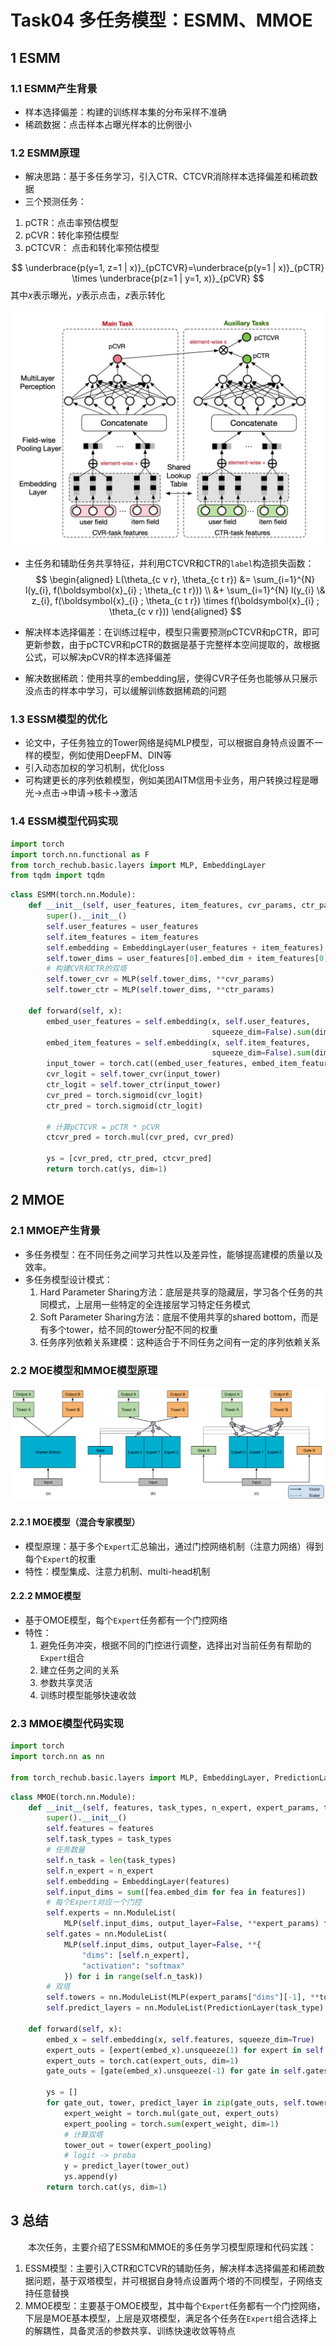 # Task04 多任务模型：ESMM、MMOE

## 1 ESMM

### 1.1 ESMM产生背景

- 样本选择偏差：构建的训练样本集的分布采样不准确
- 稀疏数据：点击样本占曝光样本的比例很小

### 1.2 ESMM原理

- 解决思路：基于多任务学习，引入CTR、CTCVR消除样本选择偏差和稀疏数据
- 三个预测任务：
1. pCTR：点击率预估模型
2. pCVR：转化率预估模型
3. pCTCVR： 点击和转化率预估模型

$$
\underbrace{p(y=1, z=1 | x)}_{pCTCVR}=\underbrace{p(y=1 | x)}_{pCTR} \times \underbrace{p(z=1 | y=1, x)}_{pCVR}
$$
其中$x$表示曝光，$y$表示点击，$z$表示转化

![ESMM-architecture.png](./images/task04/ESMM-architecture.png)

- 主任务和辅助任务共享特征，并利用CTCVR和CTR的`label`构造损失函数：
$$
\begin{aligned}
L(\theta_{c v r}, \theta_{c t r}) 
&= \sum_{i=1}^{N} l(y_{i}, f(\boldsymbol{x}_{i} ; \theta_{c t r})) \\
&+ \sum_{i=1}^{N} l(y_{i} \& z_{i}, f(\boldsymbol{x}_{i} ; \theta_{c t r}) \times f(\boldsymbol{x}_{i} ; \theta_{c v r}))
\end{aligned}
$$

- 解决样本选择偏差：在训练过程中，模型只需要预测pCTCVR和pCTR，即可更新参数，由于pCTCVR和pCTR的数据是基于完整样本空间提取的，故根据公式，可以解决pCVR的样本选择偏差
- 解决数据稀疏：使用共享的embedding层，使得CVR子任务也能够从只展示没点击的样本中学习，可以缓解训练数据稀疏的问题

### 1.3 ESSM模型的优化

- 论文中，子任务独立的Tower网络是纯MLP模型，可以根据自身特点设置不一样的模型，例如使用DeepFM、DIN等
- 引入动态加权的学习机制，优化loss
- 可构建更长的序列依赖模型，例如美团AITM信用卡业务，用户转换过程是曝光->点击->申请->核卡->激活

### 1.4 ESSM模型代码实现


```python
import torch
import torch.nn.functional as F
from torch_rechub.basic.layers import MLP, EmbeddingLayer
from tqdm import tqdm
```


```python
class ESMM(torch.nn.Module):
    def __init__(self, user_features, item_features, cvr_params, ctr_params):
        super().__init__()
        self.user_features = user_features
        self.item_features = item_features
        self.embedding = EmbeddingLayer(user_features + item_features)
        self.tower_dims = user_features[0].embed_dim + item_features[0].embed_dim
        # 构建CVR和CTR的双塔
        self.tower_cvr = MLP(self.tower_dims, **cvr_params)
        self.tower_ctr = MLP(self.tower_dims, **ctr_params)

    def forward(self, x):
        embed_user_features = self.embedding(x, self.user_features, 
                                             squeeze_dim=False).sum(dim=1) 
        embed_item_features = self.embedding(x, self.item_features, 
                                             squeeze_dim=False).sum(dim=1)
        input_tower = torch.cat((embed_user_features, embed_item_features), dim=1)
        cvr_logit = self.tower_cvr(input_tower)
        ctr_logit = self.tower_ctr(input_tower)
        cvr_pred = torch.sigmoid(cvr_logit)
        ctr_pred = torch.sigmoid(ctr_logit)
        
        # 计算pCTCVR = pCTR * pCVR
        ctcvr_pred = torch.mul(cvr_pred, cvr_pred)

        ys = [cvr_pred, ctr_pred, ctcvr_pred]
        return torch.cat(ys, dim=1)
```

## 2 MMOE

### 2.1 MMOE产生背景

- 多任务模型：在不同任务之间学习共性以及差异性，能够提高建模的质量以及效率。
- 多任务模型设计模式：
    1. Hard Parameter Sharing方法：底层是共享的隐藏层，学习各个任务的共同模式，上层用一些特定的全连接层学习特定任务模式
    2. Soft Parameter Sharing方法：底层不使用共享的shared bottom，而是有多个tower，给不同的tower分配不同的权重
    3. 任务序列依赖关系建模：这种适合于不同任务之间有一定的序列依赖关系

### 2.2 MOE模型和MMOE模型原理

![MMOE-architecture.png](images/task04/MMOE-architecture.png)

#### 2.2.1 MOE模型（混合专家模型）

- 模型原理：基于多个`Expert`汇总输出，通过门控网络机制（注意力网络）得到每个`Expert`的权重
- 特性：模型集成、注意力机制、multi-head机制

#### 2.2.2 MMOE模型

- 基于OMOE模型，每个`Expert`任务都有一个门控网络
- 特性：
  1. 避免任务冲突，根据不同的门控进行调整，选择出对当前任务有帮助的`Expert`组合
  2. 建立任务之间的关系
  3. 参数共享灵活
  4. 训练时模型能够快速收敛

### 2.3 MMOE模型代码实现


```python
import torch
import torch.nn as nn

from torch_rechub.basic.layers import MLP, EmbeddingLayer, PredictionLayer
```


```python
class MMOE(torch.nn.Module):
    def __init__(self, features, task_types, n_expert, expert_params, tower_params_list):
        super().__init__()
        self.features = features
        self.task_types = task_types
        # 任务数量
        self.n_task = len(task_types)
        self.n_expert = n_expert
        self.embedding = EmbeddingLayer(features)
        self.input_dims = sum([fea.embed_dim for fea in features])
        # 每个Expert对应一个门控
        self.experts = nn.ModuleList(
            MLP(self.input_dims, output_layer=False, **expert_params) for i in range(self.n_expert))
        self.gates = nn.ModuleList(
            MLP(self.input_dims, output_layer=False, **{
                "dims": [self.n_expert],
                "activation": "softmax"
            }) for i in range(self.n_task))
        # 双塔
        self.towers = nn.ModuleList(MLP(expert_params["dims"][-1], **tower_params_list[i]) for i in range(self.n_task))
        self.predict_layers = nn.ModuleList(PredictionLayer(task_type) for task_type in task_types)

    def forward(self, x):
        embed_x = self.embedding(x, self.features, squeeze_dim=True)
        expert_outs = [expert(embed_x).unsqueeze(1) for expert in self.experts]  
        expert_outs = torch.cat(expert_outs, dim=1) 
        gate_outs = [gate(embed_x).unsqueeze(-1) for gate in self.gates]

        ys = []
        for gate_out, tower, predict_layer in zip(gate_outs, self.towers, self.predict_layers):
            expert_weight = torch.mul(gate_out, expert_outs)  
            expert_pooling = torch.sum(expert_weight, dim=1) 
            # 计算双塔
            tower_out = tower(expert_pooling)
            # logit -> proba
            y = predict_layer(tower_out)
            ys.append(y)
        return torch.cat(ys, dim=1)
```

## 3 总结

&emsp;&emsp;本次任务，主要介绍了ESSM和MMOE的多任务学习模型原理和代码实践：
1. ESSM模型：主要引入CTR和CTCVR的辅助任务，解决样本选择偏差和稀疏数据问题，基于双塔模型，并可根据自身特点设置两个塔的不同模型，子网络支持任意替换
2. MMOE模型：主要基于OMOE模型，其中每个`Expert`任务都有一个门控网络，下层是MOE基本模型，上层是双塔模型，满足各个任务在`Expert`组合选择上的解耦性，具备灵活的参数共享、训练快速收敛等特点
